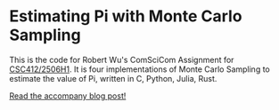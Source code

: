 # Estimating Pi with Monte Carlo Sampling

This is the code for Robert Wu's ComSciCom Assignment for [CSC412/2506H1](https://github.com/ProbabilisticLearning/probabilisticlearning). It is four implementations of Monte Carlo Sampling to estimate the value of Pi, written in C, Python, Julia, Rust.

[Read the accompany blog post!](https://www.cs.toronto.edu/~rupert/random-bits-and-pieces)
